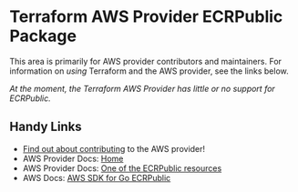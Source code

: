 # Terraform AWS Provider ECRPublic Package

This area is primarily for AWS provider contributors and maintainers. For information on _using_ Terraform and the AWS provider, see the links below.


_At the moment, the Terraform AWS Provider has little or no support for ECRPublic._


## Handy Links
* [Find out about contributing](../../../docs/contributing) to the AWS provider!
* AWS Provider Docs: [Home](https://registry.terraform.io/providers/hashicorp/aws/latest/docs)
* AWS Provider Docs: [One of the ECRPublic resources](https://registry.terraform.io/providers/hashicorp/aws/latest/docs/resources/ecrpublic_repository)
* AWS Docs: [AWS SDK for Go ECRPublic](https://docs.aws.amazon.com/sdk-for-go/api/service/ecrpublic/)
